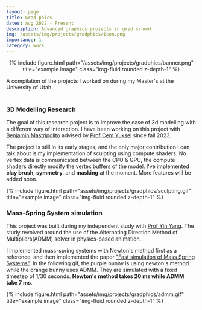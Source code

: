 ```yaml
---
layout: page
title: Grad-phics
dates: Aug 2022 - Present
description: Advanced graphics projects in grad school
img: /assets/img/projects/gradphics/icon.png
importance: 1
category: work
---
```


<div class="row" style="text-align:center">
    <div class="col-sm mt-3 mt-md-0">
        {% include figure.html path="/assets/img/projects/gradphics/banner.png" title="example image" class="img-fluid rounded z-depth-1" %}
    </div>
</div>

A compilation of the projects I worked on during my Master's at the University of Utah<br><br>    
### 3D Modelling Research

The goal of this research project is to improve the ease of 3d modelling with a different way of interaction. I have been working on this project with [Benjamin Mastripolito](https://benpm.github.io/) advised by [Prof Cem Yuksel](http://www.cemyuksel.com/) since fall 2023. 

The project is still in its early stages, and the only major contribution I can talk about is my implementation of sculpting using compute shaders. No vertex data is communicated between the CPU & GPU, the compute shaders directly modify the vertex buffers of the model. I've implemented **clay brush**, **symmetry**, and **masking** at the moment. More features will be added soon.

 {% include figure.html path="assets/img/projects/gradphics/sculpting.gif" title="example image" class="img-fluid rounded z-depth-1" %}


### Mass-Spring System simulation

This project was built during my independent study with [Prof Yin Yang](https://yangzzzy.github.io/). The study revolved around the use of the Alternating Direction Method of Multipliers(ADMM) solver in physics-based animation.

I implemented mass-spring systems with Newton's method first as a reference, and then implemented the paper ["Fast simulation of Mass Spring Systems"](http://graphics.berkeley.edu/papers/Liu-FSM-2013-11/Liu-FSM-2013-11.pdf). In the following gif, the purple bunny is using newton's method while the orange bunny uses ADMM. They are simulated with a fixed timestep of 1/30 seconds. **Newton's method takes 20 ms while ADMM take 7 ms**.

 {% include figure.html path="assets/img/projects/gradphics/admm.gif" title="example image" class="img-fluid rounded z-depth-1" %}

<!-- 

### Hair Rendering & Simulation

### Rasterization

### Disk Parameterization

### Nerual PBR Textures -->